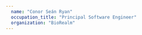 ```yaml
---
  name: "Conor Seán Ryan"
  occupation_title: "Principal Software Engineer"
  organization: "BioRealm"
---
```

